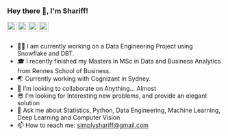 ### Hey there 👋, I'm Shariff!


<a href="https://twitter.com/SyedShariff4">
  <img align="left" alt="Syed Shariff | Twitter" width="22px" src="https://cdn.jsdelivr.net/npm/simple-icons@v3/icons/twitter.svg" />
</a>
<a href="https://www.linkedin.com/in/syed-shariff/">
  <img align="left" alt="Shariff's LinkdeIN" width="22px" src="https://cdn.jsdelivr.net/npm/simple-icons@v3/icons/linkedin.svg" />
</a>
<a href="https://www.instagram.com/bahot_shariff/">
  <img align="left" alt="Shariff's Instagram" width="22px" src="https://cdn.jsdelivr.net/npm/simple-icons@v3/icons/instagram.svg" />
</a>
<a href="https://medium.com/@simplyshariff">
  <img align="left" alt="Shariff's Medium" width="22px" src="https://cdn.jsdelivr.net/npm/simple-icons@v3/icons/medium.svg" />
</a>
<br />
<br />

- 👨‍💻 I am currently working on a Data Engineering Project using Snowflake and DBT.
- 🎓 I recently finished my Masters in MSc in Data and Business Analytics from Rennes School of Business.
- 🌏 Currently working with Cognizant in Sydney.
- 👯 I’m looking to collaborate on Anything... Almost
- 😎 I’m looking for Interesting new problems, and provide an elegant solution
- 💬 Ask me about Statistics, Python, Data Engineering, Machine Learning, Deep Learning and Computer Vision
- 📫 How to reach me: simplyshariff@gmail.com
